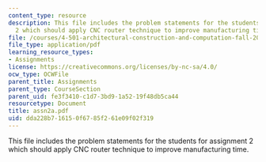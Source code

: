 ```yaml
---
content_type: resource
description: This file includes the problem statements for the students for assignment
  2 which should apply CNC router technique to improve manufacturing time.
file: /courses/4-501-architectural-construction-and-computation-fall-2005/dda228b716150f6785f261e09f02f319_assn2a.pdf
file_type: application/pdf
learning_resource_types:
- Assignments
license: https://creativecommons.org/licenses/by-nc-sa/4.0/
ocw_type: OCWFile
parent_title: Assignments
parent_type: CourseSection
parent_uid: fe3f3410-c1d7-3bd9-1a52-19f48db5ca44
resourcetype: Document
title: assn2a.pdf
uid: dda228b7-1615-0f67-85f2-61e09f02f319
---
```

This file includes the problem statements for the students for assignment 2 which should apply CNC router technique to improve manufacturing time.